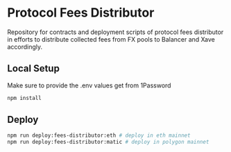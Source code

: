 # Protocol Fees Distributor
Repository for contracts and deployment scripts of protocol fees distributor in efforts to distribute collected fees from FX pools to Balancer and Xave accordingly.

## Local Setup
Make sure to provide the .env values get from 1Password
```bash
npm install
```


## Deploy
```bash
npm run deploy:fees-distributor:eth # deploy in eth mainnet
npm run deploy:fees-distributor:matic # deploy in polygon mainnet
```
